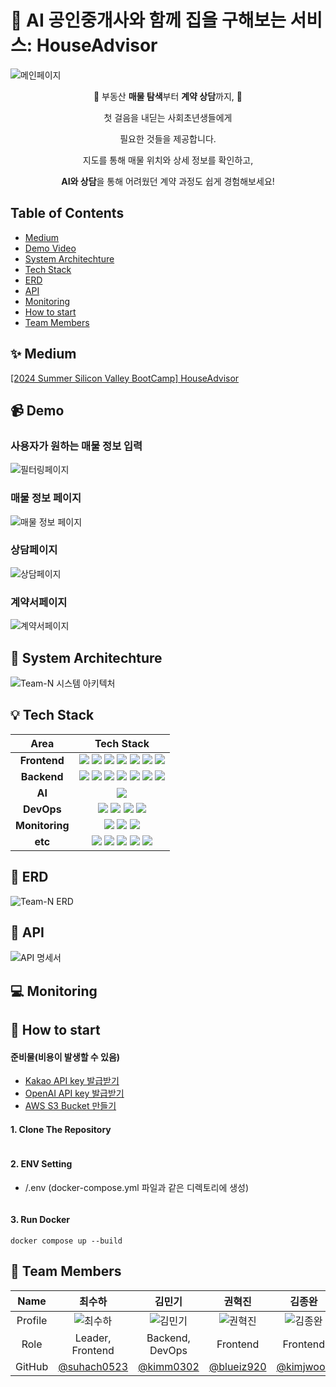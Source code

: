 # 📌 AI 공인중개사와 함께 집을 구해보는 서비스: HouseAdvisor
![메인페이지](https://github.com/user-attachments/assets/6152a9cb-8dbf-41db-afa0-bbc561dee7e7)
<div align="center">
  
🏡 부동산 **매물 탐색**부터 **계약 상담**까지, 🏡

첫 걸음을 내딛는 사회초년생들에게

필요한 것들을 제공합니다.

지도를 통해 매물 위치와 상세 정보를 확인하고,

**AI와 상담**을 통해 어려웠던 계약 과정도 쉽게 경험해보세요!

</div>

## Table of Contents
* [Medium](#-medium)
* [Demo Video](#-demo-video)
* [System Architechture](#-system-architechture)
* [Tech Stack](#-tech-stack)
* [ERD](#-erd)
* [API](#-api)
* [Monitoring](#-monitoring)
* [How to start](#-how-to-start)
* [Team Members](#-team-members)

## ✨ Medium
[[2024 Summer Silicon Valley BootCamp] HouseAdvisor](https://medium.com/@suhach0523/2024-summer-silicon-valley-bootcamp-houseadvisor-00f281c60bad)

## 📹 Demo
### 사용자가 원하는 매물 정보 입력
![필터링페이지](https://github.com/user-attachments/assets/728fe363-9412-47e9-8b01-1d6df5699604)
### 매물 정보 페이지
![매물 정보 페이지](https://github.com/user-attachments/assets/b9590338-e559-4ae6-a92b-c1a6907ab724)
### 상담페이지
![상담페이지](https://github.com/user-attachments/assets/2f088cd6-a7d3-4175-9d47-91fb72d4deef)
### 계약서페이지
![계약서페이지](https://github.com/user-attachments/assets/110ea3bf-a96d-4310-8c1e-892ea192c482)

## 🐋 System Architechture
![Team-N 시스템 아키텍처](https://github.com/user-attachments/assets/4951fa02-57f0-4200-b216-1e42ee3c2528)

## 💡 Tech Stack
|Area|Tech Stack|
|:---:|:---:|
|<b>Frontend</b>|<img src="https://img.shields.io/badge/react-61DAFB?style=for-the-badge&logo=react&logoColor=black"> <img src="https://img.shields.io/badge/typescript-%23007ACC.svg?style=for-the-badge&logo=typescript&logoColor=white"> <img src="https://img.shields.io/badge/vite-%23646CFF.svg?style=for-the-badge&logo=vite&logoColor=white"> <img src="https://img.shields.io/badge/Tailwind CSS-06B6D4?style=for-the-badge&logo=Tailwind CSS&logoColor=white"> <img src="https://img.shields.io/badge/ESLint-4B32C3?style=for-the-badge&logo=ESLint&logoColor=white"> <img src="https://img.shields.io/badge/Prettier-FFCC00?style=for-the-badge&logo=prettier&logoColor=white"> <img src="https://img.shields.io/badge/axios-5A29E4?style=for-the-badge&logo=axios&logoColor=white">|
|<b>Backend</b>|<img src="https://img.shields.io/badge/django-%23092E20.svg?style=for-the-badge&logo=django&logoColor=white"> <img src="https://img.shields.io/badge/DJANGO-REST-ff1709?style=for-the-badge&logo=django&logoColor=white&color=ff1709&labelColor=gray"> <img src="https://img.shields.io/badge/mysql-4479A1?style=for-the-badge&logo=mysql&logoColor=white"> <img src="https://img.shields.io/badge/Amazon%20S3-569A31?style=for-the-badge&logo=Amazon%20S3&logoColor=white"> <img src="https://img.shields.io/badge/amazon%20rds-527FFF?style=for-the-badge&logo=amazonrds&logoColor=white"> <img src="https://img.shields.io/badge/Rabbitmq-FF6600?style=for-the-badge&logo=rabbitmq&logoColor=white"> <img src="https://img.shields.io/badge/celery-%23a9cc54.svg?style=for-the-badge&logo=celery&logoColor=ddf4a4">|
|<b>AI</b>|<img src="https://img.shields.io/badge/openai-412991?style=for-the-badge&logo=openai&logoColor=white">|
|<b>DevOps</b>|<img src="https://img.shields.io/badge/docker-2496ED?style=for-the-badge&logo=docker&logoColor=white"> <img src="https://img.shields.io/badge/nginx-%23009639.svg?style=for-the-badge&logo=nginx&logoColor=white"> <img src="https://img.shields.io/badge/amazon%20ec2-FF9900?style=for-the-badge&logo=amazonec2&logoColor=white"> <img src="https://img.shields.io/badge/jenkins-D24939?style=for-the-badge&logo=jenkins&logoColor=white">|
|<b>Monitoring</b>|<img src="https://img.shields.io/badge/Prometheus-E6522C?style=for-the-badge&logo=Prometheus&logoColor=white"> <img src="https://img.shields.io/badge/grafana-%23F46800.svg?style=for-the-badge&logo=grafana&logoColor=white"> <img src="https://img.shields.io/badge/elastic stack-005571?style=for-the-badge&logo=elasticstack&logoColor=white">
|<b>etc</b>|<img src="https://img.shields.io/badge/github-181717?style=for-the-badge&logo=github&logoColor=white"> <img src="https://img.shields.io/badge/Slack-4A154B?style=for-the-badge&logo=slack&logoColor=white"> <img src="https://img.shields.io/badge/Notion-000000?style=for-the-badge&logo=notion&logoColor=white"> <img src="https://img.shields.io/badge/-Swagger-%23Clojure?style=for-the-badge&logo=swagger&logoColor=white"> <img src="https://img.shields.io/badge/figma-%23F24E1E.svg?style=for-the-badge&logo=figma&logoColor=white">

## 💾 ERD
![Team-N ERD](https://github.com/user-attachments/assets/665c888c-9548-4f2d-ad32-149c5d7effa7)

## 🔑 API
![API 명세서](https://github.com/user-attachments/assets/02a94f7a-1b24-4160-8aa6-7d96c48bd20f)

## 💻 Monitoring

## 🚀 How to start
#### 준비물(비용이 발생할 수 있음)
* [Kakao API key 발급받기](https://developers.kakao.com/)
* [OpenAI API key 발급받기](https://platform.openai.com/)
* [AWS S3 Bucket 만들기](https://aws.amazon.com/ko/s3/getting-started/)
#### 1. Clone The Repository
```

```
#### 2. ENV Setting
* /.env (docker-compose.yml 파일과 같은 디렉토리에 생성)
```

```
#### 3. Run Docker
```
docker compose up --build
```

## 👥 Team Members
|Name|최수하|김민기|권혁진|김종완|김민균|문재준|송수민|
|:---:|:---:|:---:|:---:|:---:|:---:|:---:|:---:|
|Profile|![최수하](https://github.com/suhach0523.png)|![김민기](https://github.com/kimm0302.png)|![권혁진](https://github.com/blueiz920.png)|![김종완](https://github.com/kimjwooo.png)|![김민균](https://github.com/dirak4545.png)|![문재준](https://github.com/jjjjjoon.png)|![송수민](https://github.com/LilyS222.png)|
|Role|Leader, Frontend|Backend, DevOps|Frontend|Frontend|Backend|Backend|Backend|
|GitHub|[@suhach0523](https://github.com/suhach0523)|[@kimm0302](https://github.com/kimm0302)|[@blueiz920](https://github.com/blueiz920)|[@kimjwooo](https://github.com/kimjwooo)|[@dirak4545](https://github.com/dirak4545)|[@jjjjjoon](https://github.com/jjjjjoon)|[@LilyS222](https://github.com/LilyS22)
